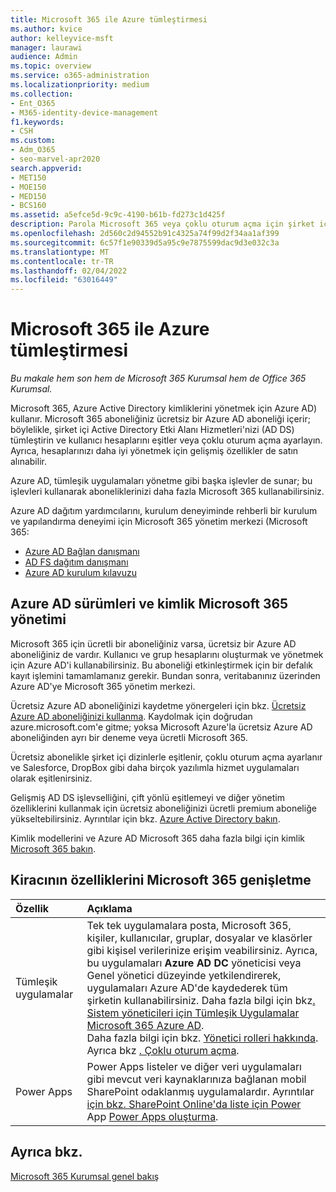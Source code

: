 ```yaml
---
title: Microsoft 365 ile Azure tümleştirmesi
ms.author: kvice
author: kelleyvice-msft
manager: laurawi
audience: Admin
ms.topic: overview
ms.service: o365-administration
ms.localizationpriority: medium
ms.collection:
- Ent_O365
- M365-identity-device-management
f1.keywords:
- CSH
ms.custom:
- Adm_O365
- seo-marvel-apr2020
search.appverid:
- MET150
- MOE150
- MED150
- BCS160
ms.assetid: a5efce5d-9c9c-4190-b61b-fd273c1d425f
description: Parola Microsoft 365 veya çoklu oturum açma için şirket içi ortamınızı azure ad ile tümleştirin.
ms.openlocfilehash: 2d560c2d94552b91c4325a74f99d2f34aa1af399
ms.sourcegitcommit: 6c57f1e90339d5a95c9e7875599dac9d3e032c3a
ms.translationtype: MT
ms.contentlocale: tr-TR
ms.lasthandoff: 02/04/2022
ms.locfileid: "63016449"
---
```

# <a name="azure-integration-with-microsoft-365"></a>Microsoft 365 ile Azure tümleştirmesi

*Bu makale hem son hem de Microsoft 365 Kurumsal hem de Office 365 Kurumsal.*

Microsoft 365, Azure Active Directory kimliklerini yönetmek için Azure AD) kullanır. Microsoft 365 aboneliğiniz ücretsiz bir Azure AD aboneliği içerir; böylelikle, şirket içi Active Directory Etki Alanı Hizmetleri'nizi (AD DS) tümleştirin ve kullanıcı hesaplarını eşitler veya çoklu oturum açma ayarlayın. Ayrıca, hesaplarınızı daha iyi yönetmek için gelişmiş özellikler de satın alınabilir.
  
Azure AD, tümleşik uygulamaları yönetme gibi başka işlevler de sunar; bu işlevleri kullanarak aboneliklerinizi daha fazla Microsoft 365 kullanabilirsiniz.
  
Azure AD dağıtım yardımcılarını, kurulum deneyiminde rehberli bir kurulum ve yapılandırma deneyimi için Microsoft 365 yönetim merkezi (Microsoft 365:

 - [Azure AD Bağlan danışmanı](https://aka.ms/aadconnectpwsync)
 - [AD FS dağıtım danışmanı](https://aka.ms/adfsguidance)
 - [Azure AD kurulum kılavuzu](https://aka.ms/aadpguidance)
  
## <a name="azure-ad-editions-and-microsoft-365-identity-management"></a>Azure AD sürümleri ve kimlik Microsoft 365 yönetimi

Microsoft 365 için ücretli bir aboneliğiniz varsa, ücretsiz bir Azure AD aboneliğiniz de vardır. Kullanıcı ve grup hesaplarını oluşturmak ve yönetmek için Azure AD'i kullanabilirsiniz. Bu aboneliği etkinleştirmek için bir defalık kayıt işlemini tamamlamanız gerekir. Bundan sonra, veritabanınız üzerinden Azure AD'ye Microsoft 365 yönetim merkezi. 

Ücretsiz Azure AD aboneliğinizi kaydetme yönergeleri için bkz. [Ücretsiz Azure AD aboneliğinizi kullanma](../compliance/use-your-free-azure-ad-subscription-in-office-365.md). Kaydolmak için doğrudan azure.microsoft.com'e gitme; yoksa Microsoft Azure'la ücretsiz Azure AD aboneliğinden ayrı bir deneme veya ücretli Microsoft 365. 
  
Ücretsiz abonelikle şirket içi dizinlerle eşitlenir, çoklu oturum açma ayarlanır ve Salesforce, DropBox gibi daha birçok yazılımla hizmet uygulamaları olarak eşitlenirsiniz.
  
Gelişmiş AD DS işlevselliğini, çift yönlü eşitlemeyi ve diğer yönetim özelliklerini kullanmak için ücretsiz aboneliğinizi ücretli premium aboneliğe yükseltebilirsiniz. Ayrıntılar için bkz. [Azure Active Directory bakın](https://azure.microsoft.com/pricing/details/active-directory/).
  
Kimlik modellerini ve Azure AD Microsoft 365 daha fazla bilgi için kimlik [Microsoft 365 bakın](deploy-identity-solution-identity-model.md).
  
## <a name="extend-the-capabilities-of-your-microsoft-365-tenant"></a>Kiracının özelliklerini Microsoft 365 genişletme

|**Özellik**|**Açıklama**|
|:-----|:-----|
|Tümleşik uygulamalar  <br/> |Tek tek uygulamalara posta, Microsoft 365, kişiler, kullanıcılar, gruplar, dosyalar ve klasörler gibi kişisel verilerinize erişim veabilirsiniz. Ayrıca, bu uygulamaları **Azure AD DC** yöneticisi veya Genel yönetici düzeyinde yetkilendirerek, uygulamaları Azure AD'de kaydederek tüm şirketin kullanabilirsiniz. Daha fazla bilgi için bkz[. Sistem yöneticileri için Tümleşik Uygulamalar Microsoft 365 Azure AD](integrated-apps-and-azure-ads.md).<br/> Daha fazla bilgi için bkz. [Yönetici rolleri hakkında](/microsoft-365/admin/add-users/about-admin-roles?). <br/> Ayrıca bkz [. Çoklu oturum açma](/azure/active-directory/manage-apps/what-is-single-sign-on).  <br/> |
|Power Apps  <br/> | Power Apps listeler ve diğer veri uygulamaları gibi mevcut veri kaynaklarınıza bağlanan mobil SharePoint odaklanmış uygulamalardır. Ayrıntılar [için bkz. SharePoint Online'da liste için Power](https://support.office.com/article/9338b2d2-67ac-4b81-8e67-97da27e5e9ab) App [Power Apps oluşturma](https://powerapps.microsoft.com/).  <br/> |
   
## <a name="see-also"></a>Ayrıca bkz.

[Microsoft 365 Kurumsal genel bakış](microsoft-365-overview.md)
